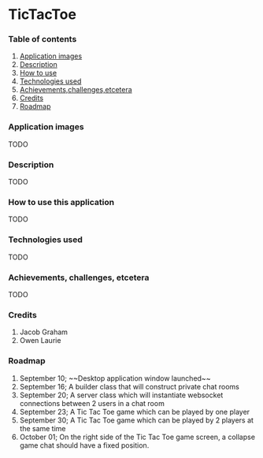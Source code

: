 # TicTacToe

### Table of contents ###
1. [Application images](#application_images)<br/>
2. [Description](#description)<br/>
3. [How to use](#using)<br/>
4. [Technologies used](#technologies_used)<br/>
5. [Achievements,challenges,etcetera](#achievements,challenges,etcetera)<br/>
6. [Credits](#credits)<br/>
7. [Roadmap](#devroadmap)<br/>

### <a name="application_images" title="A collection of images taken when this application is being used">Application images</a>
TODO

### <a name="description" title="A detailed description of the project">Description</a>
TODO

### <a name="using" title="A detailed description of how to use this application">How to use this application</a>
TODO

### <a name="technologies_used" title="The various technologies used to build this application">Technologies used</a>
TODO

### <a name="achievements,challenges,etcetera" title="The achievements, challenges, etcetera encountered while developing this application">Achievements, challenges, etcetera</a>
TODO

### <a name="credits" title="A list of contributors who worked on this project">Credits</a>
<ol>
    <li>Jacob Graham</li>
    <li>Owen Laurie</li>
</ol>

### <a name="devroadmap" title="A road map for the development of features">Roadmap</a>
<ol>
    <li>September 10; ~~Desktop application window launched~~</li>
    <li>September 16; A builder class that will construct private chat rooms</li>
    <li>September 20; A server class which will instantiate websocket connections between 2 users in a chat room</li>
    <li>September 23; A Tic Tac Toe game which can be played by one player</li>
    <li>September 30; A Tic Tac Toe game which can be played by 2 players at the same time</li>
    <li>October 01; On the right side of the Tic Tac Toe game screen, a collapse game chat should have a fixed position.</li>
</ol>
